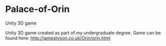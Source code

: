# Palace-of-Orin
Unity 3D game

Unity 3D game created as part of my undergraduate degree. Game can be found here: http://jamestyson.co.uk/Orin/orin.html 
